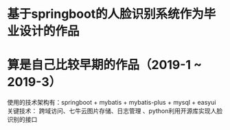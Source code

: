 # 基于springboot的人脸识别系统作为毕业设计的作品
# 算是自己比较早期的作品（2019-1 ~ 2019-3）
使用的技术架构有：springboot + mybatis + mybatis-plus + mysql + easyui
关键技术： 跨域访问、七牛云图片存储、日志管理 、python利用开源库实现人脸识别的接口
